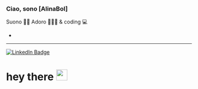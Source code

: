 ### Ciao, sono [AlinaBol]

Suono :musical_keyboard::notes:
Adoro :rabbit::tropical_fish::shell:
& coding :computer:

-
---
<div id="badges">
  <a href="https://www.linkedin.com/in/alina-bolonkina/">
    <img src="https://img.shields.io/badge/LinkedIn-blue?style=for-the-badge&logo=linkedin&logoColor=white" alt="LinkedIn Badge"/>
  </a>
</div>

<h1>
  hey there
  <img src="https://media.giphy.com/media/hvRJCLFzcasrR4ia7z/giphy.gif" width="30px"/>
</h1>